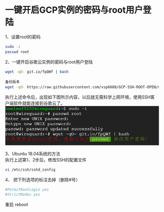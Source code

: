 # 一键开启GCP实例的密码与root用户登陆
1、设置root的密码
```bash
sudo -i
passwd root
```
2、一键开启谷歌云实例的密码与root用户登陆
```bash
wget -qO- git.io/fpQWf | bash

备份版本
wget -qO- https://raw.githubusercontent.com/vsp6688/GCP-SSH-ROOT-OPEN/master/gcp_root_ssh.sh | bash
```
执行上述命令后，出现如下图所示内容，以后就无需科学上网环境，使用SSH客户端软件就能连接到谷歌云了。  
![avatar](img/gcproot.jpg)  

3、Ubuntu 18.04系统的方法   
执行上述第1、2步后，修改SSH的配置文件
```bash
vi /etc/ssh/sshd_config
```
4、 把下列选项的标注去掉（删除#号）
```bash
#PermitRootLogin yes 
#StrictModes yes
```
重启 reboot
